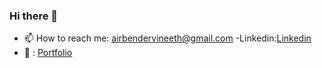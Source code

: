 ### Hi there 👋

<!--
**slowandrarecooked/slowandrarecooked** is a ✨ _special_ ✨ repository because its `README.md` (this file) appears on your GitHub profile.

Here are some ideas to get you started:

- 🔭 I’m currently working on ...
- 🌱 I’m currently learning ...
- 👯 I’m looking to collaborate on ...
- 🤔 I’m looking for help with ...


- 😄 Pronouns: ...
- ⚡ Fun fact: ...
-->
- 📫 How to reach me: <a href="mailto:airbendervineeth@gmail.com">airbendervineeth@gmail.com</a>
-Linkedin:<a href='https://www.linkedin.com/in/vineeth-kutty-ba887a219/'>Linkedin</a>
- 💬 : <a href='https://slowandrarecooked.github.io'>Portfolio</a>
